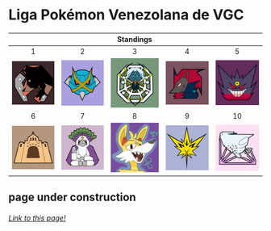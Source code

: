 # Liga Pokémon Venezolana de VGC

| | | Standings | | |
:---: | :---: | :---: | :---: | :---:
1 | 2 | 3 | 4 | 5
![Rinconada Racers][rr] | ![Mega Meta Mercenaries][mmm] | ![Araquanid Shot][as] | ![Televen Illusion][ti] | ![Broken Riders][br]
6 | 7 | 8 | 9 | 10
![Secta Palossand][sp] | ![Orangurus Council][oc] | ![Destiel Gaming][dg] | ![Catatumbos Lake Rage][clr] | ![Full Breakers][fb]

## page under construction
###### [Link to this page!](http://jalexl07.github.io/ "Home")

[rr]: https://github.com/JAlexL07/JAlexL07.github.io/raw/master/images/rr.png "Rinconada Racers"
[mmm]: https://github.com/JAlexL07/JAlexL07.github.io/raw/master/images/mmm.png "Mega Meta Mercenaries"
[as]: https://github.com/JAlexL07/JAlexL07.github.io/raw/master/images/as.png "Araquanid Shot"
[ti]: https://github.com/JAlexL07/JAlexL07.github.io/raw/master/images/ti.png "Televen Illusion"
[br]: https://github.com/JAlexL07/JAlexL07.github.io/raw/master/images/br.png "Broken Riders"
[sp]: https://github.com/JAlexL07/JAlexL07.github.io/raw/master/images/sp.png "Secta Palossand"
[oc]: https://github.com/JAlexL07/JAlexL07.github.io/raw/master/images/oc.png "Orangurus Council"
[dg]: https://github.com/JAlexL07/JAlexL07.github.io/raw/master/images/dg.png "Destiel Gaming"
[clr]: https://github.com/JAlexL07/JAlexL07.github.io/raw/master/images/clr.png "Catatumbos Lake Rage"
[fb]: https://github.com/JAlexL07/JAlexL07.github.io/raw/master/images/fb.png "Full Breakers"

